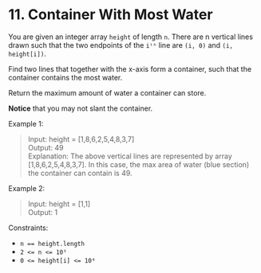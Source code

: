 # 11. Container With Most Water

You are given an integer array `height` of length `n`. There are n vertical lines drawn such that the two endpoints of the `iᵗʰ` line are `(i, 0)` and `(i, height[i])`.

Find two lines that together with the x-axis form a container, such that the container contains the most water.

Return the maximum amount of water a container can store.

**Notice** that you may not slant the container.

Example 1:
> Input: height = [1,8,6,2,5,4,8,3,7]  
Output: 49  
Explanation: The above vertical lines are represented by array [1,8,6,2,5,4,8,3,7]. In this case, the max area of water (blue section) the container can contain is 49.

Example 2:
> Input: height = [1,1]  
Output: 1

Constraints:
* `n == height.length`
* `2 <= n <= 10⁵`
* `0 <= height[i] <= 10⁴`
